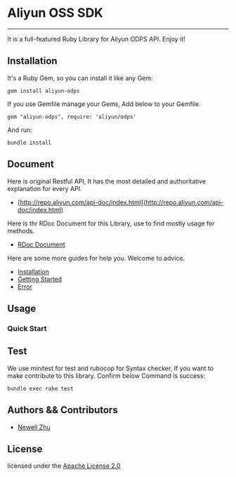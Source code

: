 # Aliyun OSS SDK

-----

It is a full-featured Ruby Library for Aliyun ODPS API. Enjoy it!


## Installation

It's a Ruby Gem, so you can install it like any Gem:

    gem install aliyun-odps

If you use Gemfile manage your Gems, Add below to your Gemfile.

    gem "aliyun-odps", require: 'aliyun/odps'

And run:

    bundle install

## Document

Here is original Restful API, It has the most detailed and authoritative explanation for every API.

+ [http://repo.aliyun.com/api-doc/index.html](http://repo.aliyun.com/api-doc/index.html)

Here is thr RDoc Document for this Library, use to find mostly usage for methods.

+ [RDoc Document]()


Here are some more guides for help you. Welcome to advice.

+ [Installation](./wiki/installation.md)
+ [Getting Started](./wiki/get_start.md)
+ [Error](./wiki/error.md)

## Usage

### Quick Start

## Test

We use minitest for test and rubocop for Syntax checker, If you want to make contribute to this library. Confirm below Command is success:

```
bundle exec rake test
```


## Authors && Contributors

- [Newell Zhu](https://github.com/zlx_star)


## License

licensed under the [Apache License 2.0](https://www.apache.org/licenses/LICENSE-2.0.html)
